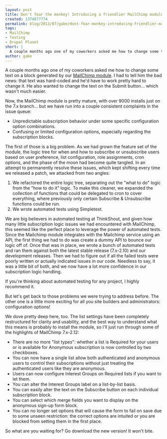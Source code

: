 ```yaml
---
layout: post
title: Don't fear the monkey! Introducing a friendlier MailChimp module.
created: 1374877774
permalink: blog/2013/07/gabe/dont-fear-monkey-introducing-friendlier-mailchimp-module
tags:
- MailChimp
- Testing
- Drupal Planet
short: |
  A couple months ago one of my coworkers asked me how to change some text on a block generated by our MailChimp module. I had to tell him the bad news: that text was hard-coded and he'd have to work pretty hard to change it. He also wanted to change the text on the Submit button... which wasn't much easier.
author: gabe
---
```

A couple months ago one of my coworkers asked me how to change some text on a block generated by our [MailChimp module](https://drupal.org/project/mailchimp). I had to tell him the bad news: that text was hard-coded and he'd have to work pretty hard to change it. He also wanted to change the text on the Submit button... which wasn't much easier.  

Now, the MailChimp module is pretty mature, with over 9000 installs just on the 7.x branch... but we have run into a couple consistent complaints in the issue queue:  

* Unpredictable subscription behavior under some specific configuration option combinations.
* Confusing or limited configuration options, especially regarding the subscription blocks.  

The first of those is a big problem. As we had grown the feature set of the module, the logic tree for when and how to subscribe or unsubscribe users based on user preference, list configuration, role assignments, cron options, and the phase of the moon had become quite tangled. In an attempt to permanently resolve these issues, which kept shifting every time we released a patch, we attacked from two angles:  
  
1. We refactored the entire logic tree, separating out the "what to do" logic from the "how to do it" logic. To make this cleaner, we expanded the collection of functions that could be delegated to cron to cover everything, where previously only certain Subscribe & Unsubscribe functions could be run.  
2. We wrote automated tests using Simpletest.  
  
We are big believers in automated testing at ThinkShout, and given how many little subscription logic issues we had encountered with MailChimp, this seemed like the perfect place to leverage the power of automated tests. Since the Mailchimp module integrates with the Mailchimp service using an API, the first thing we had to do was create a dummy API to bounce our logic off of. Once that was in place, we wrote a bunch of automated tests and ran them against both the latest stable release (7.x-2.10) and our development releases. Then we had to figure out if all the failed tests were poorly written or actually indicated issues in our code. Needless to say, it was a little bit of both, and we now have a lot more confidence in our subscription logic handling.

If you're thinking about automated testing for any project, I highly recommend it.

But let's get back to those problems we were trying to address before. The other one is a little more exciting for all you site builders and administrators: configuration options!  

We dove pretty deep here, too. The list settings have been completely restructured for clarity and usability, and the best way to understand what this means is probably to install the module, so I'll just run through some of the highlights of MailChimp 7.x-2.12:  

* There are no more "list types": whether a list is Required for your users or is available for Anonymous subscription is now controlled by two checkboxes.  
* You can now have a single list allow both authenticated and anonymous users to control their subscriptions without just treating the authenticated users like they are anonymous.  
* Users can now configure Interest Groups on Required lists if you want to let them.  
* You can alter the Interest Groups label on a list-by-list basis.  
* You can easily alter the text on the Subscribe button on each individual subscription block.  
* You can select which merge fields you want to display on the anonymous sign-up form block.  
* You can no longer set options that will cause the form to fail on save due to some unseen restriction: the correct options are intuited or you are blocked from setting them in the first place.  

So what are you waiting for? Go download the new version! It won't bite.
